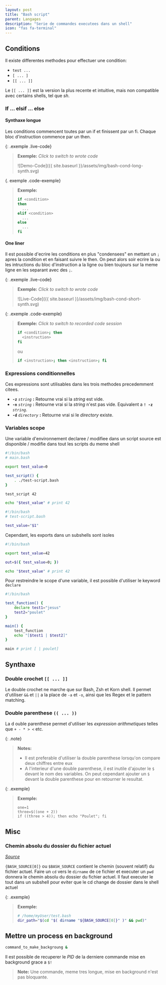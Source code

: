 ```yaml
---
layout: post
title: "Bash script"
parent: Langages
description: "Serie de commandes executees dans un shell"
icon: "fas fa-terminal"
---
```


## Conditions

Il existe differentes methodes pour effectuer une condition:

- `test ...`
- `[ ... ]`
- `[[ ... ]]`

Le `[[ ... ]]` est la version la plus recente et intuitive, mais non compatible avec certains shells, tel que *sh*.

### If ... elsif ... else

#### Synthaxe longue

Les conditions commencent toutes par un if et finissent par un fi. Chaque bloc d'instruction commence par un then.

{: .exemple .live-code}
> **Exemple:** *Click to switch to wrote code*
>
> ![Demo-Code]({{ site.baseurl }}/assets/img/bash-cond-long-synth.svg)

{. exemple .code-exemple}
> **Exemple:**
>
> ```bash
> if <condition>
> then
>   ...
> elif <condition>
>   ...
> else
>   ...
> fi
> ```

#### One liner

Il est possible d'ecrire les conditions en plus "condensees" en mettant un `;` apres la condition et en faisant suivre le then. On peut alors soir ecrire la ou les intructions du bloc d'instruction a la ligne ou bien toujours sur la meme ligne en les separant avec des `;`.

{: .exemple .live-code}
> **Exemple:** *Click to switch to wrote code*
>
> ![Live-Code]({{ site.baseurl }}/assets/img/bash-cond-short-synth.svg)

{: .exemple .code-exemple}
> **Exemple:** *Click to switch to recorded code session*
>
> ```bash
> if <condition>; then
>   <instruction>
> fi
> ```
> ou
> ```bash
> if <instruction>; then <instruction>; fi
> ```

### Expressions conditionnelles

Ces expressions sont utilisables dans les trois methodes precedemment citees.

- **`-z`** *`string`* **:** Retourne vrai si la *string* est vide.
- **`-n`** *`string`* **:** Retourne vrai si la *string* n'est pas vide. Equivalent a **`! -z`** *`string`*.
- **`-d`** *`directory`* **:** Retourne vrai si le *directory* existe.

### Variables scope

Une variable d'environnement declaree / modifiee dans un script source est disponible / modifie dans tout les scripts du meme shell

```bash
#!/bin/bash
# main.bash

export test_value=0

test_script() {
    . ./test-script.bash
}

test_script 42

echo "$test_value" # print 42
```

```bash
#!/bin/bash
# test-script.bash

test_value="$1"

```

Cependant, les exports dans un subshells sont isoles

```bash
#!/bin/bash

export test_value=42

out=$({ test_value=0; })

echo "$test_value" # print 42

```

Pour restreindre le scope d'une variable, il est possible d'utiliser le keyword `declare`

```bash
#!/bin/bash

test_function() {
    declare test1="jesus"
    test2="poulet"
}

main() {
    test_function
    echo "[$test1 | $test2]"
}

main # print [ | poulet]
```

## Synthaxe

### Double crochet `[[ ... ]]`

Le double crochet ne marche que sur Bash, Zsh et Korn shell. Il permet d'utiliser `&&` et `||` a la place de `-a` et `-o`, ainsi que les Regex et le pattern matching.

### Double parenthese `(( ... ))`

La d ouble parenthese permet d'utiliser les *expression arithmetiques* telles que `+ - * > <` etc.

{: .note}
> **Notes:**
>
> - Il est preferable d'utiliser la double parenthese lorsqu'on compare deux chiffres entre eux
> - A l'interieur d'une double parenthese, il est inutile d'ajouter le `$` devant le nom des variables. On peut cependant ajouter un `$` devant la double parenthese pour en retourner le resultat.

{: .exemple}
> **Exemple:**
>
> ```shell
> one=1
> three=$((one + 2))
> if ((three > 4)); then echo "Poulet"; fi
> ```

## Misc

### Chemin absolu du dossier du fichier actuel

*[Source][source1]*

`{BASH_SOURCE[0]}`  ou `$BASH_SOURCE` contient le chemin (souvent relatif) du fichier actuel.
Faire un `cd` vers le `dirname` de ce fichier et executer un `pwd` donnera le chemin absolu du dossier du fichier actuel. Il faut executer le tout dans un subshell pour eviter que le cd change de dossier dans le shell actuel

{: .exemple}
> **Exemple:**
>
> ```bash
> # /home/myUser/test.bash
> dir_path="$(cd "$( dirname "${BASH_SOURCE[0]}" )" && pwd)"
> ```

## Mettre un process en background

```bash
command_to_make_backgroung &
```

Il est possible de recuperer le *PID* de la derniere commande mise en background grace a `$!`

> **Note:**
> Une commande, meme tres longue, mise en background n'est pas bloquante.

[source1]: https://stackoverflow.com/questions/35006457/choosing-between-0-and-bash-source